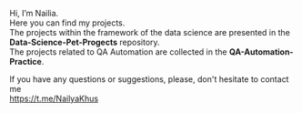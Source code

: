 Hi, I’m Nailia.                              
Here you can find my projects.                               
The projects within the framework of the data science are presented in the **Data-Science-Pet-Progects** repository.                      
The projects related to QA Automation are collected in the **QA-Automation-Practice**.                    


                       

If you have any questions or suggestions, please, don't hesitate to contact me          
https://t.me/NailyaKhus
